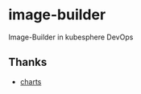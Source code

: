 # image-builder

Image-Builder in kubesphere DevOps

## Thanks
- [charts](https://github.com/OpenFunction/charts)
